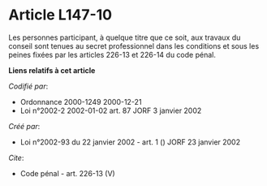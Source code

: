 # Article L147-10

Les personnes participant, à quelque titre que ce soit, aux travaux du conseil sont tenues au secret professionnel dans les
conditions et sous les peines fixées par les articles 226-13 et 226-14 du code pénal.

**Liens relatifs à cet article**

_Codifié par_:

  - Ordonnance 2000-1249 2000-12-21
  - Loi n°2002-2 2002-01-02 art. 87 JORF 3 janvier 2002

_Créé par_:

  - Loi n°2002-93 du 22 janvier 2002 - art. 1 () JORF 23 janvier 2002

_Cite_:

  - Code pénal - art. 226-13 (V)
